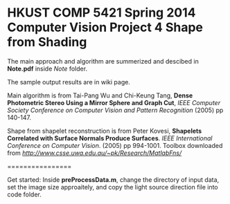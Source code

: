 HKUST COMP 5421 Spring 2014 Computer Vision Project 4
Shape from Shading
================

The main approach and algorithm are summerized and descibed in **Note.pdf** inside *Note* folder. 

The sample output results are in wiki page. 

Main algorithm is from Tai-Pang Wu and Chi-Keung Tang, **Dense Photometric Stereo Using a Mirror Sphere and Graph Cut**, *IEEE Computer Society Conference on Computer Vision and Pattern Recognition* (2005) pp 140-147.

Shape from shapelet reconstruction is from Peter Kovesi, **Shapelets Correlated with Surface Normals Produce Surfaces**. *IEEE International Conference on Computer Vision*. (2005) pp 994-1001. Toolbox downloaded from *http://www.csse.uwa.edu.au/~pk/Research/MatlabFns/*

================

Get started: Inside **preProcessData.m**, change the directory of input data, set the image size approaitely, and copy the light source direction file into code folder.
